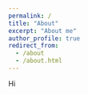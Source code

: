 ```yaml
---
permalink: /
title: "About"
excerpt: "About me"
author_profile: true
redirect_from:
  - /about
  - /about.html
---
```


Hi
